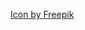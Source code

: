 <a href="https://www.freepik.com/author/freepik/icons/basic-rounded-lineal_4#from_element=resource_detail">Icon by Freepik</a>
